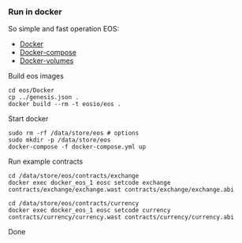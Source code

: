 ### Run in docker

So simple and fast operation EOS:
 - [Docker](https://docs.docker.com)
 - [Docker-compose](https://github.com/docker/compose)
 - [Docker-volumes](https://github.com/cpuguy83/docker-volumes)

Build eos images

```
cd eos/Docker
cp ../genesis.json .
docker build --rm -t eosio/eos .
```

Start docker

```
sudo rm -rf /data/store/eos # options 
sudo mkdir -p /data/store/eos
docker-compose -f docker-compose.yml up
```

Run example contracts

```
cd /data/store/eos/contracts/exchange
docker exec docker_eos_1 eosc setcode exchange contracts/exchange/exchange.wast contracts/exchange/exchange.abi

cd /data/store/eos/contracts/currency 
docker exec docker_eos_1 eosc setcode currency contracts/currency/currency.wast contracts/currency/currency.abi

```

Done
